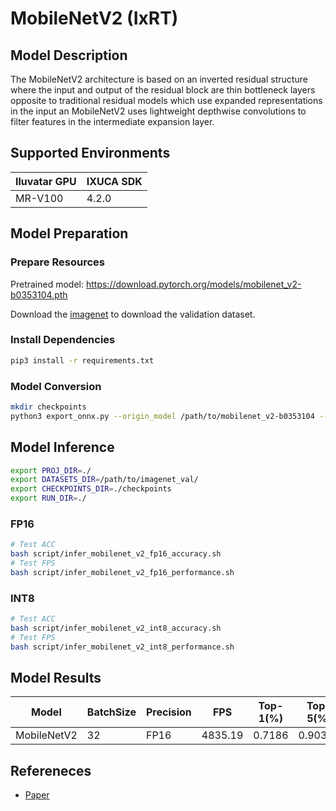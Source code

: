 # MobileNetV2 (IxRT)

## Model Description

The MobileNetV2 architecture is based on an inverted residual structure where the input and output of the residual block are thin bottleneck layers opposite to traditional residual models which use expanded representations in the input an MobileNetV2 uses lightweight depthwise convolutions to filter features in the intermediate expansion layer.

## Supported Environments

| Iluvatar GPU | IXUCA SDK |
|--------------|-----------|
| MR-V100      | 4.2.0     |

## Model Preparation

### Prepare Resources

Pretrained model: <https://download.pytorch.org/models/mobilenet_v2-b0353104.pth>

Download the [imagenet](https://www.image-net.org/download.php) to download the validation dataset.

### Install Dependencies

```bash
pip3 install -r requirements.txt
```

### Model Conversion

```bash
mkdir checkpoints
python3 export_onnx.py --origin_model /path/to/mobilenet_v2-b0353104 --output_model checkpoints/mobilenet_v2.onnx
```

## Model Inference

```bash
export PROJ_DIR=./
export DATASETS_DIR=/path/to/imagenet_val/
export CHECKPOINTS_DIR=./checkpoints
export RUN_DIR=./
```

### FP16

```bash
# Test ACC
bash script/infer_mobilenet_v2_fp16_accuracy.sh
# Test FPS
bash script/infer_mobilenet_v2_fp16_performance.sh
```

### INT8

```bash
# Test ACC
bash script/infer_mobilenet_v2_int8_accuracy.sh
# Test FPS
bash script/infer_mobilenet_v2_int8_performance.sh
```

## Model Results

| Model       | BatchSize | Precision | FPS     | Top-1(%) | Top-5(%) |
| ----------- | --------- | --------- | ------- | -------- | -------- |
| MobileNetV2 | 32        | FP16      | 4835.19 | 0.7186   | 0.90316  |

## Refereneces

- [Paper](https://arxiv.org/abs/1801.04381)
